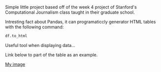 Simple little project based off of the week 4 project of Stanford's Computational Journalism class taught in their graduate school.

Intresting fact about Pandas, it can programaticcly generator HTML tables with the following command:
```python
df.to_html
```
Useful tool when displaying data...

Link below to part of the table as an example. 

[My image](https://imgur.com/a/8mppKkg)

